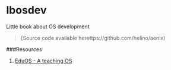 # lbosdev
Little book about OS development
> [Source code available herettps://github.com/helino/aenix)


###Resources
1. [EduOS - A teaching OS](http://rwth-os.github.io/eduOS/)
